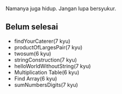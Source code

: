 Namanya juga hidup. Jangan lupa bersyukur.

## Belum selesai

- findYourCaterer(7 kyu)
- productOfLargesPair(7 kyu)
- twosum(6 kyu)
- stringConstruction(7 kyu)
- helloWorldWithoutString(7 kyu)
- Multiplication Table(6 kyu)
- Find Array(6 kyu)
- sumNumbersDigits(7 kyu)
